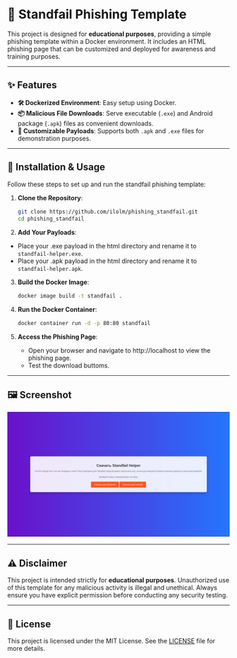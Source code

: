 # 🎣 Standfail Phishing Template

This project is designed for **educational purposes**, providing a simple phishing template within a Docker environment. It includes an HTML phishing page that can be customized and deployed for awareness and training purposes.

---

## ✨ Features

- **🛠 Dockerized Environment**: Easy setup using Docker.
- **📦 Malicious File Downloads**: Serve executable (`.exe`) and Android package (`.apk`) files as convenient downloads.
- **🔄 Customizable Payloads**: Supports both `.apk` and `.exe` files for demonstration purposes.

---

## 🚀 Installation & Usage

Follow these steps to set up and run the standfail phishing template:

1. **Clone the Repository**:
   ```bash
   git clone https://github.com/ilolm/phishing_standfail.git
   cd phishing_standfail
   ```

2. **Add Your Payloads**:
  - Place your .exe payload in the html directory and rename it to `standfail-helper.exe`.
  - Place your .apk payload in the html directory and rename it to `standfail-helper.apk`.

3. **Build the Docker Image**:
   ```bash
   docker image build -t standfail .
   ```

4. **Run the Docker Container**:
   ```bash
   docker container run -d -p 80:80 standfail
   ```
   
5. **Access the Phishing Page**:
    - Open your browser and navigate to http://localhost to view the phishing page.
    - Test the download buttoms.

---

## 🖼️ Screenshot

![Screenshot](./screenshot.png)

---

## ⚠️ Disclaimer

This project is intended strictly for **educational purposes**. Unauthorized use of this template for any malicious activity is illegal and unethical. Always ensure you have explicit permission before conducting any security testing.

---

## 📄 License

This project is licensed under the MIT License. See the [LICENSE](./LICENSE) file for more details.
